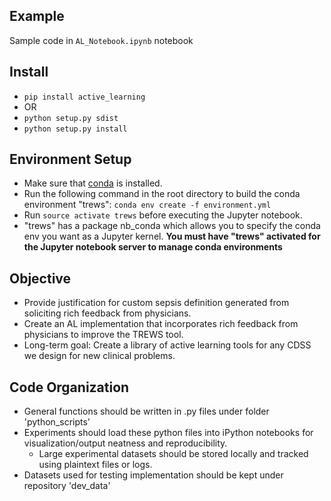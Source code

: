 ## Example
Sample code in `AL_Notebook.ipynb` notebook

## Install
- `pip install active_learning`
- OR
- `python setup.py sdist`
- `python setup.py install`

## Environment Setup
 - Make sure that
   [conda](https://conda.io/docs/user-guide/install/index.html#regular-installation) is
   installed.
 - Run the following command in the root directory to build the conda
   environment "trews": `conda env create -f environment.yml`
 - Run `source activate trews` before executing the Jupyter
   notebook.
 - "trews" has a package nb\_conda which allows you to specify the
   conda env you want as a Jupyter kernel. __You must have "trews"
   activated for the Jupyter notebook server to manage conda
   environments__

## Objective
 - Provide justification for custom sepsis definition generated from
   soliciting rich feedback from physicians.
 - Create an AL implementation that incorporates rich feedback from
   physicians to improve the TREWS tool.
 - Long-term goal: Create a library of active learning tools for any
   CDSS we design for new clinical problems.

## Code Organization
 - General functions should be written in .py files under folder
   'python_scripts'
 - Experiments should load these python files into iPython notebooks
   for visualization/output neatness and reproducibility.
   - Large experimental datasets should be stored locally and tracked
     using plaintext files or logs.
 - Datasets used for testing implementation should be kept under
   repository 'dev_data'



